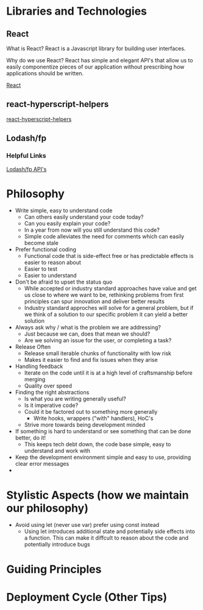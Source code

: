# Libraries and Technologies
## React
What is React?
React is a Javascript library for building user interfaces. 

Why do we use React?
React has simple and elegant API's that allow us to easily componentize pieces of our application without prescribing how applications should be written.
  
[React](https://reactjs.org/docs/getting-started.html)
## react-hyperscript-helpers
[react-hyperscript-helpers](https://github.com/Jador/react-hyperscript-helpers)
## Lodash/fp
### Helpful Links
[Lodash/fp API's](https://gist.github.com/jfmengels/6b973b69c491375117dc)
# Philosophy
* Write simple, easy to understand code
  * Can others easily understand your code today?
  * Can you easily explain your code?
  * In a year from now will you still understand this code?
  * Simple code alleviates the need for comments which can easily become stale
* Prefer functional coding
  * Functional code that is side-effect free or has predictable effects is easier to reason about
  * Easier to test
  * Easier to understand
* Don't be afraid to upset the status quo
  * While accepted or industry standard approaches have value and get us close to where we want to be, rethinking problems from first principles can spur innovation and deliver better results
  * Industry standard approches will solve for a general problem, but if we think of a solution to our specific problem it can yield a better solution
* Always ask why / what is the problem we are addressing?
  * Just because we can, does that mean we should?
  * Are we solving an issue for the user, or completing a task?
* Release Often
  * Release small iterable chunks of functionality with low risk 
  * Makes it easier to find and fix issues when they arise
* Handling feedback
  * Iterate on the code until it is at a high level of craftsmanship before merging
  * Quality over speed
* Finding the right abstractions
  * Is what you are writing generally useful?
  * Is it imperative code? 
  * Could it be factored out to something more generally
    * Write hooks, wrappers ("with" handlers), HoC's
  * Strive more towards being development minded
* If something is hard to understand or see something that can be done better, do it!
  * This keeps tech debt down, the code base simple, easy to understand and work with
* Keep the development environment simple and easy to use, providing clear error messages
* 
# Stylistic Aspects (how we maintain our philosophy)
* Avoid using let (never use var) prefer using const instead 
  * Using let introduces additional state and potentially side effects into a function. This can make it diffcult to reason about the code and potentially introduce bugs
# Guiding Principles 
# Deployment Cycle (Other Tips)